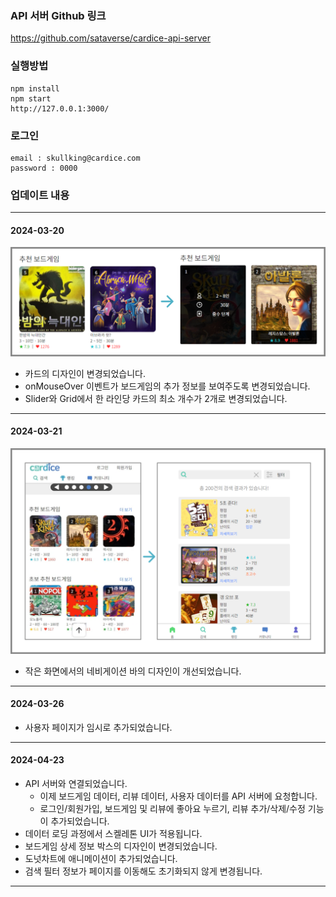 ### API 서버 Github 링크

https://github.com/sataverse/cardice-api-server



### 실행방법

```
npm install
npm start
http://127.0.0.1:3000/
```

### 로그인
```
email : skullking@cardice.com
password : 0000
```



### 업데이트 내용

---

#### 2024-03-20
![update-01](readmeImg/update1.png)
- 카드의 디자인이 변경되었습니다.
- onMouseOver 이벤트가 보드게임의 추가 정보를 보여주도록 변경되었습니다.
- Slider와 Grid에서 한 라인당 카드의 최소 개수가 2개로 변경되었습니다.

---

#### 2024-03-21
![update-02](readmeImg/update2.png)
- 작은 화면에서의 네비게이션 바의 디자인이 개선되었습니다.

---

#### 2024-03-26
- 사용자 페이지가 임시로 추가되었습니다.

---

#### 2024-04-23
- API 서버와 연결되었습니다.
    - 이제 보드게임 데이터, 리뷰 데이터, 사용자 데이터를 API 서버에 요청합니다. 
    - 로그인/회원가입, 보드게임 및 리뷰에 좋아요 누르기, 리뷰 추가/삭제/수정 기능이 추가되었습니다.
- 데이터 로딩 과정에서 스켈레톤 UI가 적용됩니다.
- 보드게임 상세 정보 박스의 디자인이 변경되었습니다.
- 도넛차트에 애니메이션이 추가되었습니다.
- 검색 필터 정보가 페이지를 이동해도 초기화되지 않게 변경됩니다.

---